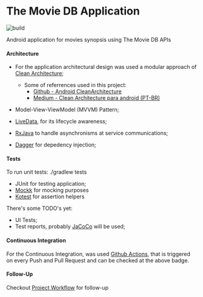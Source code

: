 # The Movie DB Application
![build](https://github.com/lucashenriqueos/tmdb-app/workflows/CI/badge.svg)

Android application for movies synopsis using The Movie DB APIs

#### Architecture
 - For the application architectural design was used a modular approach of [Clean Architecture](https://blog.cleancoder.com/uncle-bob/2012/08/13/the-clean-architecture.html);
    * Some of referrences used in this project:
      * [Github - Android CleanArchitecture](https://github.com/android10/Android-CleanArchitecture-Kotlin)
      * [Medium - Clean Architecture para android (PT-BR)](https://medium.com/android-dev-br/clean-architecture-para-android-eb492513263e)
    
 - Model-View-ViewModel (MVVM) Pattern;
 - [LiveData](https://developer.android.com/topic/libraries/architecture/livedata), for its lifecycle awareness;
 - [RxJava](https://github.com/ReactiveX/RxJava) to handle asynchronisms at service communications;
 - [Dagger](https://github.com/google/dagger) for depedency injection;
 
#### Tests
To run unit tests: ./gradlew tests
  - JUnit for testing application;
  - [Mockk](https://mockk.io/) for mocking purposes
  - [Kotest](https://github.com/kotest/kotest) for assertion helpers
  
There's some TODO's yet:
  - UI Tests;
  - Test reports, probably [JaCoCo](https://github.com/jacoco/jacoco) will be used;
  
#### Continuous Integration
For the Continuous Integration, was used [Github Actions](https://github.com/lucashenriqueos/tmdb-app/actions), that is triggered on every Push and Pull Request and can be checked at the above badge.

#### Follow-Up
Checkout [Project Workflow](https://github.com/lucashenriqueos/tmdb-app/projects/1) for follow-up
